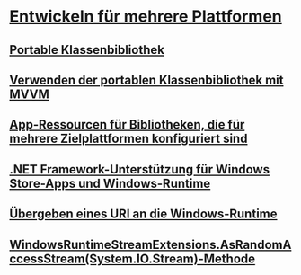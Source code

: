 # [Entwickeln für mehrere Plattformen](index.md)
## [Portable Klassenbibliothek](cross-platform-development-with-the-portable-class-library.md)
## [Verwenden der portablen Klassenbibliothek mit MVVM](using-portable-class-library-with-model-view-view-model.md)
## [App-Ressourcen für Bibliotheken, die für mehrere Zielplattformen konfiguriert sind](app-resources-for-libraries-that-target-multiple-platforms.md)
## [.NET Framework-Unterstützung für Windows Store-Apps und Windows-Runtime](support-for-windows-store-apps-and-windows-runtime.md)
## [Übergeben eines URI an die Windows-Runtime](passing-a-uri-to-the-windows-runtime.md)
## [WindowsRuntimeStreamExtensions.AsRandomAccessStream(System.IO.Stream)-Methode](windowsruntimestreamextensions-asrandomaccessstream-method.md)
